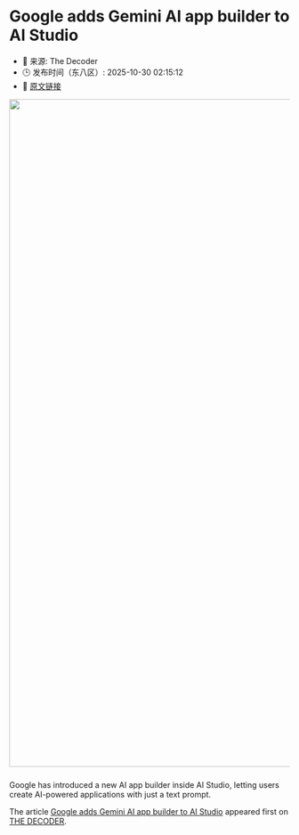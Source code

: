 # Google adds Gemini AI app builder to AI Studio
- 📅 来源: The Decoder
- 🕒 发布时间（东八区）: 2025-10-30 02:15:12
- 🔗 [原文链接](https://the-decoder.com/google-adds-gemini-ai-app-builder-to-ai-studio/)

<p><img alt="" class="attachment-full size-full wp-post-image" height="676" src="https://the-decoder.com/wp-content/uploads/2025/10/google_aistudio_app_builder.webp" style="height: auto; margin-bottom: 10px;" width="1200" /></p>
<p>        Google has introduced a new AI app builder inside AI Studio, letting users create AI-powered applications with just a text prompt.</p>
<p>The article <a href="https://the-decoder.com/google-adds-gemini-ai-app-builder-to-ai-studio/">Google adds Gemini AI app builder to AI Studio</a> appeared first on <a href="https://the-decoder.com">THE DECODER</a>.</p>
